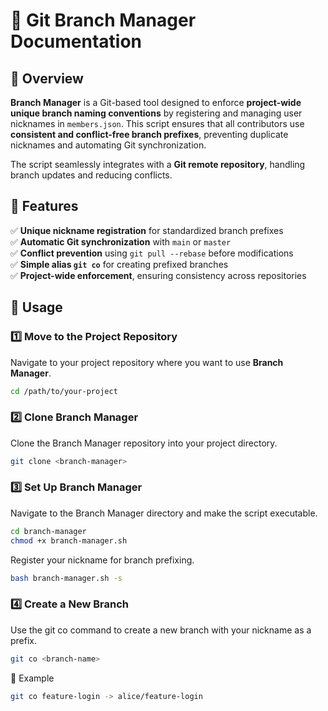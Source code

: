 # 📄 Git Branch Manager Documentation

## 📌 Overview
**Branch Manager** is a Git-based tool designed to enforce **project-wide unique branch naming conventions** by registering and managing user nicknames in `members.json`. This script ensures that all contributors use **consistent and conflict-free branch prefixes**, preventing duplicate nicknames and automating Git synchronization.

The script seamlessly integrates with a **Git remote repository**, handling branch updates and reducing conflicts.

## 🚀 Features
✅ **Unique nickname registration** for standardized branch prefixes  
✅ **Automatic Git synchronization** with `main` or `master`  
✅ **Conflict prevention** using `git pull --rebase` before modifications  
✅ **Simple alias `git co`** for creating prefixed branches  
✅ **Project-wide enforcement**, ensuring consistency across repositories  

## 📌 Usage

### 1️⃣ Move to the Project Repository  
Navigate to your project repository where you want to use **Branch Manager**.

```sh
cd /path/to/your-project
```

### 2️⃣ Clone Branch Manager
Clone the Branch Manager repository into your project directory.

```sh
git clone <branch-manager>
```

### 3️⃣ Set Up Branch Manager
Navigate to the Branch Manager directory and make the script executable.

```sh
cd branch-manager
chmod +x branch-manager.sh
```
Register your nickname for branch prefixing.

```sh
bash branch-manager.sh -s
```

### 4️⃣ Create a New Branch
Use the git co command to create a new branch with your nickname as a prefix.

```sh
git co <branch-name>
```

🔹 Example
```sh
git co feature-login -> alice/feature-login
```